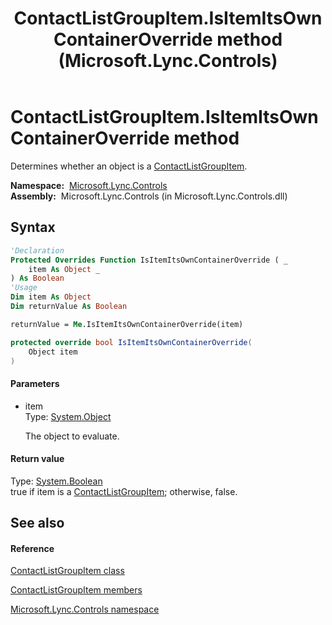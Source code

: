 ﻿---
title: ContactListGroupItem.IsItemItsOwnContainerOverride method  (Microsoft.Lync.Controls)
TOCTitle: 'IsItemItsOwnContainerOverride method '
ms:assetid: M:Microsoft.Lync.Controls.ContactListGroupItem.IsItemItsOwnContainerOverride(System.Object)_DI_3_UC_OCS14MrefLyncWPF
ms:mtpsurl: https://msdn.microsoft.com/en-us/library/microsoft.lync.controls.contactlistgroupitem.isitemitsowncontaineroverride(v=office.15)
ms:contentKeyID: 48596353
ms.date: 07/28/2014
mtps_version: v=office.15
f1_keywords:
- Microsoft.Lync.Controls.ContactListGroupItem.IsItemItsOwnContainerOverride
dev_langs:
- CSharp
- JScript
- VB
- other
---

# ContactListGroupItem.IsItemItsOwnContainerOverride method

Determines whether an object is a [ContactListGroupItem](contactlistgroupitem-class-microsoft-lync-controls_1.md).

**Namespace:**  [Microsoft.Lync.Controls](microsoft-lync-controls-namespace_1.md)  
**Assembly:**  Microsoft.Lync.Controls (in Microsoft.Lync.Controls.dll)

## Syntax

``` vb
'Declaration
Protected Overrides Function IsItemItsOwnContainerOverride ( _
    item As Object _
) As Boolean
'Usage
Dim item As Object
Dim returnValue As Boolean

returnValue = Me.IsItemItsOwnContainerOverride(item)
```

``` csharp
protected override bool IsItemItsOwnContainerOverride(
    Object item
)
```

#### Parameters

  - item  
    Type: [System.Object](http://msdn2.microsoft.com/en-us/library/e5kfa45b)  
    
    The object to evaluate.

#### Return value

Type: [System.Boolean](http://msdn2.microsoft.com/en-us/library/a28wyd50)  
true if item is a [ContactListGroupItem](contactlistgroupitem-class-microsoft-lync-controls_1.md); otherwise, false.  

## See also

#### Reference

[ContactListGroupItem class](contactlistgroupitem-class-microsoft-lync-controls_1.md)

[ContactListGroupItem members](contactlistgroupitem-members-microsoft-lync-controls_1.md)

[Microsoft.Lync.Controls namespace](microsoft-lync-controls-namespace_1.md)

